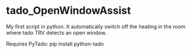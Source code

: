 # tado_OpenWindowAssist

My first script in python.
It automatically switch off the heating in the room where tado TRV detects an open window.

Requires PyTado:
pip install python-tado
